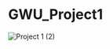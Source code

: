 # GWU_Project1
![Project 1 (2)](https://user-images.githubusercontent.com/96785256/160729663-ebe4f6e0-9f37-4bb1-a4b5-b6ba43805123.png)
